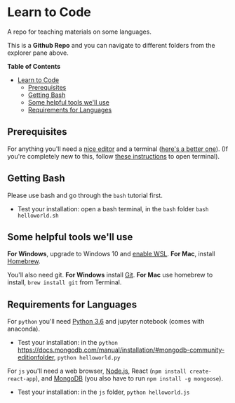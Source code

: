 # Learn to Code

A repo for teaching materials on some languages.

This is a **Github Repo** and you can navigate to different folders from the explorer pane above.

<!-- START doctoc generated TOC please keep comment here to allow auto update -->
<!-- DON'T EDIT THIS SECTION, INSTEAD RE-RUN doctoc TO UPDATE -->
**Table of Contents**

- [Learn to Code](#learn-to-code)
  - [Prerequisites](#prerequisites)
  - [Getting Bash](#getting-bash)
  - [Some helpful tools we'll use](#some-helpful-tools-well-use)
  - [Requirements for Languages](#requirements-for-languages)

<!-- END doctoc generated TOC please keep comment here to allow auto update -->

## Prerequisites

For anything you'll need a [nice editor](http://code.visualstudio.com) and a terminal ([here's a better one](http://hyper.is)). (If you're completely new to this, follow [these instructions](/bash) to open terminal).

## Getting Bash

Please use bash and go through the `bash` tutorial first.
- Test your installation: open a bash terminal, in the `bash` folder `bash helloworld.sh`

## Some helpful tools we'll use

**For Windows**, upgrade to Windows 10 and [enable WSL](https://msdn.microsoft.com/en-us/commandline/wsl/install-win10).
**For Mac**, install [Homebrew](http://brew.sh).

You'll also need git.
**For Windows** install [Git](https://git-scm.com/download/win).
**For Mac** use homebrew to install, `brew install git` from Terminal.

## Requirements for Languages

For `python` you'll need [Python 3.6](https://www.anaconda.com/download/) and jupyter notebook (comes with anaconda).
- Test your installation: in the `python` https://docs.mongodb.com/manual/installation/#mongodb-community-editionfolder, `python helloworld.py`

For `js` you'll need a web browser, [Node.js](https://nodejs.org/en/download/), React (`npm install create-react-app`), and [MongoDB](https://docs.mongodb.com/manual/installation/#mongodb-community-edition) (you also have to run `npm install -g mongoose`).
- Test your installation: in the `js` folder, `python helloworld.js`